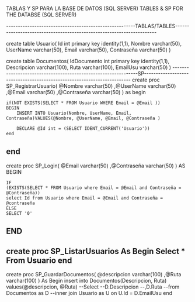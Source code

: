 TABLAS Y SP PARA LA BASE DE DATOS (SQL SERVER)
TABLES & SP FOR THE DATABSE (SQL SERVER)


-------------------------------------------------------TABLAS/TABLES----------------------------------------------------------------------

create table Usuario(
Id int primary key identity(1,1),
Nombre varchar(50),
UserName varchar(50),
Email varchar(50),
Contraseña varchar(50)
)

create table Documentos(
IdDocumento int primary key identity(1,1),
Descripcion varchar(100),
Ruta varchar(100),
EmailUsu varchar(50)
)
---------------------------------------------------------------SP------------------------------------------------------------------------
create proc SP_RegistrarUsuario(
@Nombre varchar(50)
,@UserName varchar(50)
,@Email varchar(50)
,@Contraseña varchar(50)
)
as
begin

	if(NOT EXISTS(SELECT * FROM Usuario WHERE Email = @Email ))
	BEGIN
		INSERT INTO Usuario(Nombre, UserName, Email, Contraseña)VALUES(@Nombre, @UserName, @Email, @Contraseña )

		DECLARE @Id int = (SELECT IDENT_CURRENT('Usuario'))
	end
  
end
---------------------------------------------------------------------------------------------------------------------------------------
create proc SP_Login(
@Email varchar(50)
,@Contraseña varchar(50)
)
AS
BEGIN

	IF
	(EXISTS(SELECT * FROM Usuario where Email = @Email and Contraseña = @Contraseña))
	select Id from Usuario where Email = @Email and Contraseña = @contraseña
	ELSE
	SELECT '0'
  
END
---------------------------------------------------------------------------------------------------------------------------------------
create proc SP_ListarUsuarios
As
Begin
Select * From Usuario
end
-----------------------------------------------------------------------------------------------------------------------------
create proc SP_GuardarDocumentos(
@descripcion varchar(100)
,@Ruta varchar(100)
)
As
Begin
	insert into Documentos(Descripcion, Ruta) values(@descripcion, @Ruta)
	--Select
	--D.Descripcion
	--,D.Ruta
	--from Documentos as D
	--inner join Usuario as U on U.Id = D.EmailUsu
end
